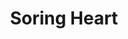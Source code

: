 ---
pid: llp331
title: Soring Heart
location_transcription: 
coordinates: "[-75.1656784, 39.9556166]"
zipcode: 
gen_neighborhood: 
neighborhood: 
outside_phl: 
age: '11'
age_range: 6-13
instagram: 
image_file_name: llp_331.jpg
proposal_transcription: 
topic: 
topic_summary: 
type: 
keywords_other: 
credit: Grace
image_labels: 
twitter: 
facebook: 
permalink: "/monuments/llp331/"
layout: item-page
---